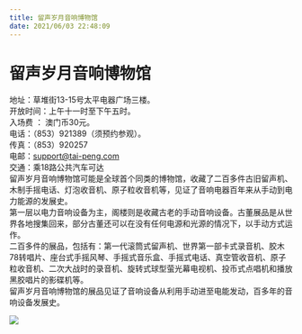 ```yaml
---
title: 留声岁月音响博物馆  
date: 2021/06/03 22:48:09  
---
```

  
# 留声岁月音响博物馆  
地址：草堆街13-15号太平电器广场三楼。  
开放时间：上午十一时至下午五时。  
入场费 ： 澳门币30元。  
电话：（853）921389（须预约参观）。  
传真：（853）920257  
电邮：support@tai-peng.com  
交通：乘18路公共汽车可达  
留声岁月音响博物馆可能是全球首个同类的博物馆，收藏了二百多件古旧留声机、木制手摇电话、灯泡收音机、原子粒收音机等，见证了音响电器百年来从手动到电力能源的发展史。  
第一层以电力音响设备为主，阁楼则是收藏古老的手动音响设备。古董展品是从世界各地搜集回来，部分古董还可以在没有任何电源和光源的情况下，以手动方式运作。  
二百多件的展品，包括有：第一代滚筒式留声机、世界第一部卡式录音机、胶木78转唱片、座台式手摇风琴、手摇式音乐盒、手摇式电话、真空管收音机、原子粒收音机、二次大战时的录音机、旋转式球型萤光幕电视机、投币式点唱机和播放黑胶唱片的影碟机等。  
留声岁月音响博物馆的展品见证了音响设备从利用手动进至电能发动，百多年的音响设备发展史。  
  
![](https://raw.staticdn.net/szqq0512/Pic/main/img/202201212155968.png)  
